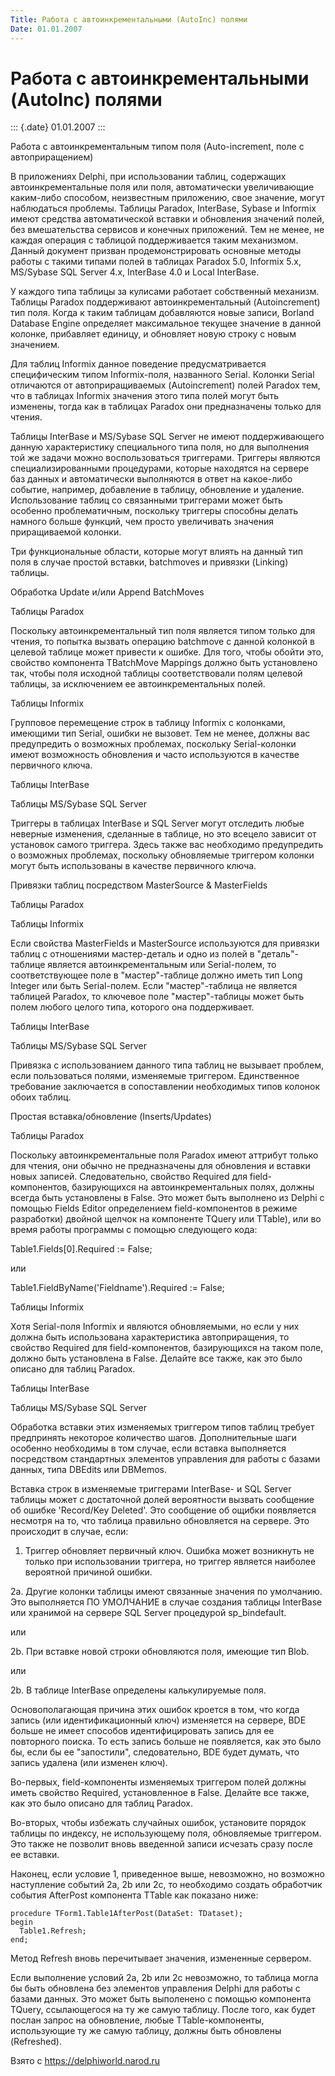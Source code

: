 ```yaml
---
Title: Работа с автоинкрементальными (AutoInc) полями
Date: 01.01.2007
---
```



Работа с автоинкрементальными (AutoInc) полями
==============================================

::: {.date}
01.01.2007
:::

Работа с автоинкрементальным типом поля (Auto-increment, поле с
автоприращением)

В приложениях Delphi, при использовании таблиц, содержащих
автоинкрементальные поля или поля, автоматически увеличивающие
каким-либо способом, неизвестным приложению, свое значение, могут
наблюдаться проблемы. Таблицы Paradox, InterBase, Sybase и Informix
имеют средства автоматической вставки и обновления значений полей, без
вмешательства сервисов и конечных приложений. Тем не менее, не каждая
операция с таблицой поддерживается таким механизмом. Данный документ
призван продемонстрировать основные методы работы с такими типами полей
в таблицах Paradox 5.0, Informix 5.x, MS/Sybase SQL Server 4.x,
InterBase 4.0 и Local InterBase.

У каждого типа таблицы за кулисами работает собственный механизм.
Таблицы Paradox поддерживают автоинкрементальный (Autoincrement) тип
поля. Когда к таким таблицам добавляются новые записи, Borland Database
Engine определяет максимальное текущее значение в данной колонке,
прибавляет единицу, и обновляет новую строку с новым значением.

Для таблиц Informix данное поведение предусматривается специфическим
типом Informix-поля, названного Serial. Колонки Serial отличаются от
автоприращиваемых (Autoincrement) полей Paradox тем, что в таблицах
Informix значения этого типа полей могут быть изменены, тогда как в
таблицах Paradox они предназначены только для чтения.

Таблицы InterBase и MS/Sybase SQL Server не имеют поддерживающего данную
характеристику специального типа поля, но для выполнения той же задачи
можно воспользоваться триггерами. Триггеры являются специализированными
процедурами, которые находятся на сервере баз данных и автоматически
выполняются в ответ на какое-либо событие, например, добавление в
таблицу, обновление и удаление. Использование таблиц со связанными
триггерами может быть особенно проблематичным, поскольку триггеры
способны делать намного больше функций, чем просто увеличивать значения
приращиваемой колонки.

Три функциональные области, которые могут влиять на данный тип поля в
случае простой вставки, batchmoves и привязки (Linking) таблицы.

Обработка Update и/или Append BatchMoves

Таблицы Paradox

Поскольку автоинкрементальный тип поля является типом только для чтения,
то попытка вызвать операцию batchmove с данной колонкой в целевой
таблице может привести к ошибке. Для того, чтобы обойти это, свойство
компонента TBatchMove Mappings должно быть установлено так, чтобы поля
исходной таблицы соответствовали полям целевой таблицы, за исключением
ее автоинкрементальных полей.

Таблицы Informix

Групповое перемещение строк в таблицу Informix с колонками, имеющими тип
Serial, ошибки не вызовет. Тем не менее, должны вас предупредить о
возможных проблемах, поскольку Serial-колонки имеют возможность
обновления и часто используются в качестве первичного ключа.

Таблицы InterBase

Таблицы MS/Sybase SQL Server

Триггеры в таблицах InterBase и SQL Server могут отследить любые
неверные изменения, сделанные в таблице, но это всецело зависит от
установок самого триггера. Здесь также вас необходимо предупредить о
возможных проблемах, поскольку обновляемые триггером колонки могут быть
использованы в качестве первичного ключа.

Привязки таблиц посредством MasterSource & MasterFields

Таблицы Paradox

Таблицы Informix

Если свойства MasterFields и MasterSource используются для привязки
таблиц с отношениями мастер-деталь и одно из полей в "деталь"-таблице
является автоинкрементальным или Serial-полем, то соответствующее поле в
"мастер"-таблице должно иметь тип Long Integer или быть Serial-полем.
Если "мастер"-таблица не является таблицей Paradox, то ключевое поле
"мастер"-таблицы может быть полем любого целого типа, которого она
поддерживает.

Таблицы InterBase

Таблицы MS/Sybase SQL Server

Привязка с использованием данного типа таблиц не вызывает проблем, если
пользоваться полями, изменяемые триггером. Единственное требование
заключается в сопоставлении необходимых типов колонок обоих таблиц.

Простая вставка/обновление (Inserts/Updates)

Таблицы Paradox

Поскольку автоинкрементальные поля Paradox имеют аттрибут только для
чтения, они обычно не предназначены для обновления и вставки новых
записей. Следовательно, свойство Required для field-компонентов,
базирующихся на автоинкрементальных полях, должны всегда быть
установлены в False. Это может быть выполнено из Delphi с помощью Fields
Editor определением field-компонентов в режиме разработки) двойной
щелчок на компоненте TQuery или TTable), или во время работы программы с
помощью следующего кода:

Table1.Fields[0].Required := False;

или

Table1.FieldByName(\'Fieldname\').Required := False;

Таблицы Informix

Хотя Serial-поля Informix и являются обновляемыми, но если у них должна
быть использована характеристика автоприращения, то свойство Required
для field-компонентов, базирующихся на таком поле, должно быть
установлена в False. Делайте все также, как это было описано для таблиц
Paradox.

Таблицы InterBase

Таблицы MS/Sybase SQL Server

Обработка вставки этих изменяемых триггером типов таблиц требует
предпринять некоторое количество шагов. Дополнительные шаги особенно
необходимы в том случае, если вставка выполняется посредством
стандартных элементов управления для работы с базами данных, типа
DBEdits или DBMemos.

Вставка строк в изменяемые триггерами InterBase- и SQL Server таблицы
может с достаточной долей вероятности вызвать сообщение об ошибке
\'Record/Key Deleted\'. Это сообщение об ощибки появляется несмотря на
то, что таблица правильно обновляется на сервере. Это происходит в
случае, если:

1. Триггер обновляет первичный ключ. Ошибка может возникнуть не только
при использовании триггера, но триггер является наиболее вероятной
причиной ошибки.

2a. Другие колонки таблицы имеют связанные значения по умолчанию. Это
выполняется ПО УМОЛЧАНИЕ в случае создания таблицы InterBase или
хранимой на сервере SQL Server процедурой sp\_bindefault.

или

2b. При вставке новой строки обновляются поля, имеющие тип Blob.

или

2b. В таблице InterBase определены калькулируемые поля.

Основополагающая причина этих ошибок кроется в том, что когда запись
(или идентификационный ключ) изменяется на сервере, BDE больше не имеет
способов идентифицировать запись для ее повторного поиска. То есть
запись больше не появляется, как это было бы, если бы ее "запостили",
следовательно, BDE будет думать, что запись удалена (или изменен ключ).

Во-первых, field-компоненты изменяемых триггером полей должны иметь
свойство Required, установленное в False. Делайте все также, как это
было описано для таблиц Paradox.

Во-вторых, чтобы избежать случайных ошибок, установите порядок таблицы
по индексу, не использующему поля, обновляемые триггером. Это также не
позволит вновь введенной записи исчезать сразу после ее вставки.

Наконец, если условие 1, приведенное выше, невозможно, но возможно
наступление событий 2a, 2b или 2c, то необходимо создать обработчик
события AfterPost компонента TTable как показано ниже:

    procedure TForm1.Table1AfterPost(DataSet: TDataset);
    begin
      Table1.Refresh;
    end;

Метод Refresh вновь перечитывает значения, измененные сервером.

Если выполнение условий 2a, 2b или 2c невозможно, то таблица могла бы
быть обновлена без элементов управления Delphi для работы с базами
данных. Это может быть выполенено с помощью компонента TQuery,
ссылающегося на ту же самую таблицу. После того, как будет послан запрос
на обновление, любые TTable-компоненты, использующие ту же самую
таблицу, должны быть обновлены (Refreshed).

Взято с <https://delphiworld.narod.ru>
